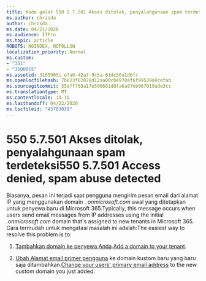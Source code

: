 ```yaml
---
title: Kode galat 550 5.7.501 Akses ditolak, penyalahgunaan spam terdeteksi
ms.author: chrisda
author: chrisda
ms.date: 04/21/2020
ms.audience: ITPro
ms.topic: article
ROBOTS: NOINDEX, NOFOLLOW
localization_priority: Normal
ms.custom:
- "351"
- "3100015"
ms.assetid: 3105905c-e7a0-42a7-9c5a-61dc56a1d6fc
ms.openlocfilehash: 7be23f02878d12aa08cb4970af6f99539a9cefab
ms.sourcegitcommit: 55eff703a17e500681d8fa6a87eb067019ade3cc
ms.translationtype: MT
ms.contentlocale: id-ID
ms.lasthandoff: 04/22/2020
ms.locfileid: "43703029"
---
```

# <a name="550-57501-access-denied-spam-abuse-detected"></a><span data-ttu-id="403df-102">550 5.7.501 Akses ditolak, penyalahgunaan spam terdeteksi</span><span class="sxs-lookup"><span data-stu-id="403df-102">550 5.7.501 Access denied, spam abuse detected</span></span>

<span data-ttu-id="403df-103">Biasanya, pesan ini terjadi saat pengguna mengirim pesan email dari alamat IP yang menggunakan domain *. onmicrosoft.com* awal yang ditetapkan untuk penyewa baru di Microsoft 365.</span><span class="sxs-lookup"><span data-stu-id="403df-103">Typically, this message occurs when users send email messages from IP addresses using the initial *.onmicrosoft.com* domain that's assigned to new tenants in Microsoft 365.</span></span> <span data-ttu-id="403df-104">Cara termudah untuk mengatasi masalah ini adalah:</span><span class="sxs-lookup"><span data-stu-id="403df-104">The easiest way to resolve this problem is to:</span></span>

1. <span data-ttu-id="403df-105">[Tambahkan domain ke penyewa Anda](https://docs.microsoft.com//office365/admin/setup/add-domain).</span><span class="sxs-lookup"><span data-stu-id="403df-105">[Add a domain to your tenant](https://docs.microsoft.com//office365/admin/setup/add-domain).</span></span>

2. <span data-ttu-id="403df-106">[Ubah Alamat email primer pengguna](https://docs.microsoft.com//office365/admin/add-users/change-a-user-name-and-email-address) ke domain kustom baru yang baru saja ditambahkan.</span><span class="sxs-lookup"><span data-stu-id="403df-106">[Change your users' primary email address](https://docs.microsoft.com//office365/admin/add-users/change-a-user-name-and-email-address) to the new custom domain you just added.</span></span>
